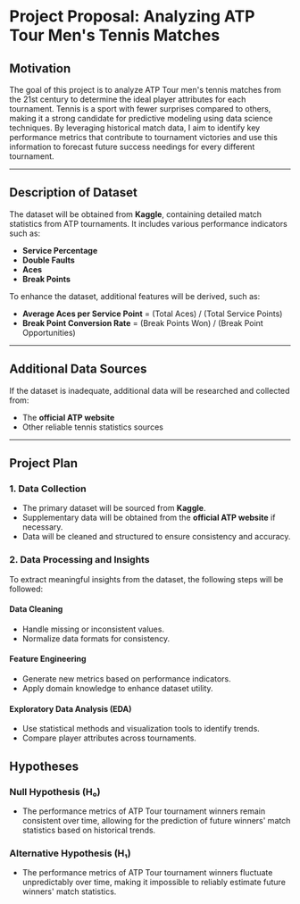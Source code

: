 # Project Proposal: Analyzing ATP Tour Men's Tennis Matches

## Motivation
The goal of this project is to analyze ATP Tour men's tennis matches from the 21st century to determine the ideal player attributes for each tournament. Tennis is a sport with fewer surprises compared to others, making it a strong candidate for predictive modeling using data science techniques. By leveraging historical match data, I aim to identify key performance metrics that contribute to tournament victories and use this information to forecast future success needings for every different tournament.

---

## Description of Dataset
The dataset will be obtained from **Kaggle**, containing detailed match statistics from ATP tournaments. It includes various performance indicators such as:

- **Service Percentage**
- **Double Faults**
- **Aces**
- **Break Points**

To enhance the dataset, additional features will be derived, such as:

- **Average Aces per Service Point** = (Total Aces) / (Total Service Points)
- **Break Point Conversion Rate** = (Break Points Won) / (Break Point Opportunities)

---

## Additional Data Sources
If the dataset is inadequate, additional data will be researched and collected from:

- The **official ATP website**
- Other reliable tennis statistics sources

---

## Project Plan

### 1. Data Collection
- The primary dataset will be sourced from **Kaggle**.
- Supplementary data will be obtained from the **official ATP website** if necessary.
- Data will be cleaned and structured to ensure consistency and accuracy.

### 2. Data Processing and Insights
To extract meaningful insights from the dataset, the following steps will be followed:

#### **Data Cleaning**
- Handle missing or inconsistent values.
- Normalize data formats for consistency.

#### **Feature Engineering**
- Generate new metrics based on performance indicators.
- Apply domain knowledge to enhance dataset utility.

#### **Exploratory Data Analysis (EDA)**
- Use statistical methods and visualization tools to identify trends.
- Compare player attributes across tournaments.

## Hypotheses

### Null Hypothesis (H₀)
- The performance metrics of ATP Tour tournament winners remain consistent over time, allowing for the prediction of future winners' match statistics based on historical trends.

### Alternative Hypothesis (H₁)
- The performance metrics of ATP Tour tournament winners fluctuate unpredictably over time, making it impossible to reliably estimate future winners' match statistics.
